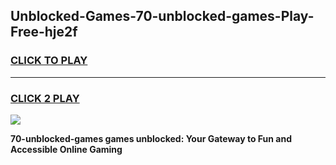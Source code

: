 
## Unblocked-Games-70-unblocked-games-Play-Free-hje2f
<h3>
<a href="https://premium76.site?title=70-unblocked-games&ref=18A1">CLICK TO PLAY</a></h3>
<hr>

<h3>
<a href="https://premium76.site?title=70-unblocked-games&ref=18A1">CLICK 2 PLAY</a>
  
</h3>

<a href="https://premium76.site?title=70-unblocked-games&ref=18A1"><img src="https://clearcache.store/games.png"></a>


**70-unblocked-games games unblocked: Your Gateway to Fun and Accessible Online Gaming**
